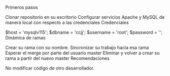 Primeros pasos

Clonar repositorio en su escritorio
Configurar servicios Apache y MySQL de manera local con respecto a las credenciales
Credenciales

$host = 'mysqlv115';
$dbname = 'ccjj';
$username = 'root';
$password = '';
Dinámica de ramas

Crear su rama con su nombre.
Sincronizar su trabajo hacia esa rama
Esperar el merge por parte del usuario master
Eliminar y volver a crear su rama a partir del nuevo master
Recomendaciones

No modificar código de otro desarrollador.
